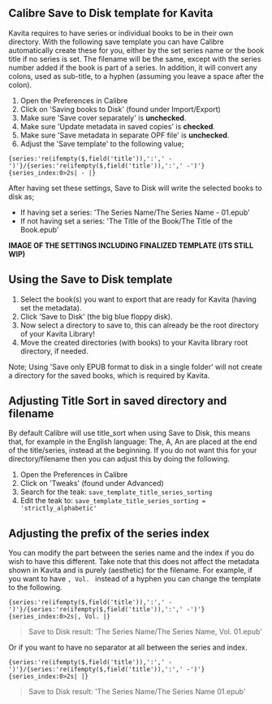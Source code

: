 ## Calibre Save to Disk template for Kavita

Kavita requires to have series or individual books to be in their own directory. With the following save template you can have Calibre automatically create these for you, either by the set series name or the book title if no series is set. The filename will be the same, except with the series number added if the book is part of a series. In addition, it will convert any colons, used as sub-title, to a hyphen (assuming you leave a space after the colon).

1. Open the Preferences in Calibre
2. Click on 'Saving books to Disk' (found under Import/Export)
3. Make sure 'Save cover separately' is **unchecked**.
4. Make sure 'Update metadata in saved copies' is **checked**.
5. Make sure 'Save metadata in separate OPF file' is **unchecked**.
6. Adjust the 'Save template' to the following value;

`{series:'re(ifempty($,field('title')),':',' -')'}/{series:'re(ifempty($,field('title')),':',' -')'}{series_index:0>2s| - |}`

After having set these settings, Save to Disk will write the selected books to disk as;
- If having set a series: 'The Series Name/The Series Name - 01.epub'
- If not having set a series: 'The Title of the Book/The Title of the Book.epub'

**IMAGE OF THE SETTINGS INCLUDING FINALIZED TEMPLATE (ITS STILL WIP)**

## Using the Save to Disk template

1. Select the book(s) you want to export that are ready for Kavita (having set the metadata).
2. Click 'Save to Disk' (the big blue floppy disk).
3. Now select a directory to save to, this can already be the root directory of your Kavita Library!
4. Move the created directories (with books) to your Kavita library root directory, if needed.

Note; Using 'Save only EPUB format to disk in a single folder' will not create a directory for the saved books, which is required by Kavita.

## Adjusting Title Sort in saved directory and filename

By default Calibre will use title_sort when using Save to Disk, this means that, for example in the English language: The, A, An are placed at the end of the title/series, instead at the beginning. If you do not want this for your directory/filename then you can adjust this by doing the following.

1. Open the Preferences in Calibre
2. Click on 'Tweaks' (found under Advanced)
2. Search for the teak: `save_template_title_series_sorting`
3. Edit the teak to: `save_template_title_series_sorting = 'strictly_alphabetic'`

## Adjusting the prefix of the series index

You can modify the part between the series name and the index if you do wish to have this different. Take note that this does not affect the metadata shown in Kavita and is purely (aesthetic) for the filename. For example, if you want to have `, Vol. ` instead of a hyphen you can change the template to the following.

`{series:'re(ifempty($,field('title')),':',' -')'}/{series:'re(ifempty($,field('title')),':',' -')'}{series_index:0>2s|, Vol. |}`

> Save to Disk result: 'The Series Name/The Series Name, Vol. 01.epub'

Or if you want to have no separator at all between the series and index.

`{series:'re(ifempty($,field('title')),':',' -')'}/{series:'re(ifempty($,field('title')),':',' -')'}{series_index:0>2s| |}`

> Save to Disk result: 'The Series Name/The Series Name 01.epub'
